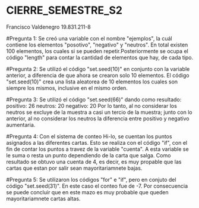 # CIERRE_SEMESTRE_S2
Francisco Valdenegro
19.831.211-8

#Pregunta 1:
Se creó una variable con el nombre "ejemplos", la cuál contiene los elementos "posotivo", "negativo" y "neutros".
En total existen 100 elementos, los cuales si se pueden repetir.Posteriormente se ocupa el código "length" para contar la cantidad de elementos que hay, de cada tipo.

#Pregunta 2:
Se utilizó el código "set.seed(10)" en conjunto con la variable anterior, a diferencia de que ahora se crearon solo 10 elementos.
El código "set.seed(10)" crea una lista aleatorea de 10 elementos los cuales son siempre los mismos, inclusive en el mismo orden. 

#Pregunta 3:
Se utilizó el código "set.seed(66)" dando como resultado:
positivo: 26
neutros: 20
negativo: 20
Por lo tanto, al no considerar los neutros se excluye de la muestra a casi un tercio de la muestra; junto con lo anterior,
al no considerar los neutros la diferencia entre positivo y negativo aumentaria. 

#Pregunta 4:
Con el sistema de conteo Hi-lo, se cuentan los puntos asignados a las diferentes cartas. Esto se realiza con el código "if",
con el fin de contar los puntos a travez de la variable "cuenta". A esta variable se le suma o resta un punto dependiendo de la carta que salga. 
Como resultado se obtuvo una cuenta de 4, es decir, es muy propable que las cartas que estan por salir sean mayoritariamnete bajas. 

#Pregunta 5: 
Se utilizaron los códigos "for" e "if", pero en conjuto del código "set.seed(31)". En este caso el conteo fue de -7.
Por consecuencia se puede concluir que en este mazo es muy probable que queden mayoritariamnete cartas altas.